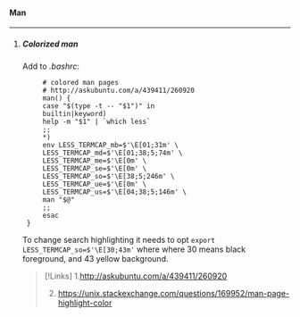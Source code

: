 #### Man
--------

1. ##### Colorized man
    
    Add to *.bashrc*:

            # colored man pages
            # http://askubuntu.com/a/439411/260920
            man() {
            case "$(type -t -- "$1")" in
            builtin|keyword)
            help -m "$1" | `which less`
            ;;
            *)
            env LESS_TERMCAP_mb=$'\E[01;31m' \
            LESS_TERMCAP_md=$'\E[01;38;5;74m' \
            LESS_TERMCAP_me=$'\E[0m' \
            LESS_TERMCAP_se=$'\E[0m' \
            LESS_TERMCAP_so=$'\E[38;5;246m' \
            LESS_TERMCAP_ue=$'\E[0m' \
            LESS_TERMCAP_us=$'\E[04;38;5;146m' \
            man "$@"
            ;;
            esac
        }
    
    To change search highlighting it needs to opt `export LESS_TERMCAP_so=$'\E[30;43m'` where where 30 means black foreground, and 43 yellow background. 

    >[!Links]
    > 1.http://askubuntu.com/a/439411/260920
    > 
    > 2. https://unix.stackexchange.com/questions/169952/man-page-highlight-color 